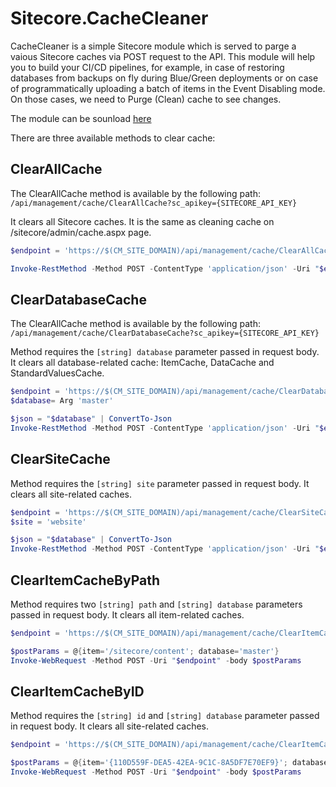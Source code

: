 # Sitecore.CacheCleaner

CacheCleaner is a simple Sitecore module which is served to parge a vaious Sitecore caches via POST request to the API. This module will help you to build your CI/CD pipelines, for example, in case of restoring databases from backups on fly during Blue/Green deployments or on case of programmatically uploading a batch of items in the Event Disabling mode. On those cases, we need to Purge (Clean) cache to see changes.

The module can be sounload [here](Sitecore%20Packages/CacheCleaner-1.0.zip)

There are three available methods to clear cache:

## ClearAllCache

The ClearAllCache method is available by the following path: `/api/management/cache/ClearAllCache?sc_apikey={SITECORE_API_KEY}`

It clears all Sitecore caches. It is the same as cleaning cache on /sitecore/admin/cache.aspx page.

```powershell
$endpoint = 'https://$(CM_SITE_DOMAIN)/api/management/cache/ClearAllCache?sc_apikey={SITECORE_API_KEY}'

Invoke-RestMethod -Method POST -ContentType 'application/json' -Uri "$endpoint"
```

## ClearDatabaseCache

The ClearAllCache method is available by the following path: `/api/management/cache/ClearDatabaseCache?sc_apikey={SITECORE_API_KEY}`

Method requires the `[string] database` parameter passed in request body. It clears all database-related cache: ItemCache, DataCache and StandardValuesCache.


```powershell
$endpoint = 'https://$(CM_SITE_DOMAIN)/api/management/cache/ClearDatabaseCache?sc_apikey={SITECORE_API_KEY}'
$database= Arg 'master'

$json = "$database" | ConvertTo-Json
Invoke-RestMethod -Method POST -ContentType 'application/json' -Uri "$endpoint" -body $database
```

## ClearSiteCache

Method requires the `[string] site` parameter passed in request body. It clears all site-related caches.

```powershell
$endpoint = 'https://$(CM_SITE_DOMAIN)/api/management/cache/ClearSiteCache?sc_apikey={SITECORE_API_KEY}'
$site = 'website'

$json = "$database" | ConvertTo-Json
Invoke-RestMethod -Method POST -ContentType 'application/json' -Uri "$endpoint" -body $site
```

## ClearItemCacheByPath

Method requires two `[string] path` and `[string] database` parameters passed in request body. It clears all item-related caches.

```powershell
$endpoint = 'https://$(CM_SITE_DOMAIN)/api/management/cache/ClearItemCacheByPath?sc_apikey={SITECORE_API_KEY}'

$postParams = @{item='/sitecore/content'; database='master'}
Invoke-WebRequest -Method POST -Uri "$endpoint" -body $postParams
```

## ClearItemCacheByID

Method requires the `[string] id` and `[string] database` parameter passed in request body. It clears all site-related caches.

```powershell
$endpoint = 'https://$(CM_SITE_DOMAIN)/api/management/cache/ClearItemCacheByID?sc_apikey={SITECORE_API_KEY}'

$postParams = @{item='{110D559F-DEA5-42EA-9C1C-8A5DF7E70EF9}'; database='master'}
Invoke-WebRequest -Method POST -Uri "$endpoint" -body $postParams
```

